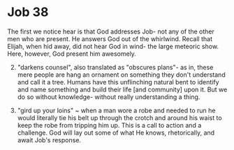 # Job 38


The first we notice hear is that God addresses Job- not any of the other men who are present.
He answers God out of the whirlwind.
Recall that Elijah, when hid away, did not hear God in wind- the large meteoric show.
Here, however, God present him awesomely.

2) "darkens counsel", also translated as "obscures plans"- as in, these mere people are hang an ornament on something they don't understand and call it a tree.
  Humans have this unflinching natural bent to identify and name something and build their life [and community] upon it.
  But we do so without knowledge- without really understanding a thing.

3) "gird up your loins" ~ when a man wore a robe and needed to run he would literally tie his belt up through the crotch and around his waist to keep the robe from tripping him up.
  This is a call to action and a challenge.
  God will lay out some of what He knows, rhetorically, and await Job's response.

